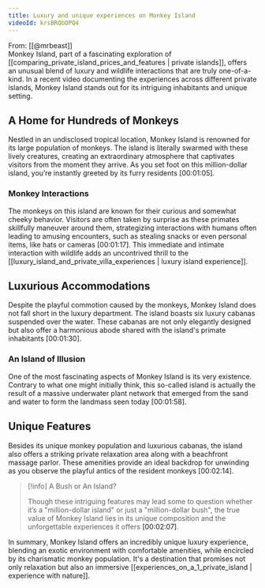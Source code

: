 ```yaml
---
title: Luxury and unique experiences on Monkey Island
videoId: krsBRQbOPQ4
---
```


From: [[@mrbeast]] <br/> 
Monkey Island, part of a fascinating exploration of [[comparing_private_island_prices_and_features | private islands]], offers an unusual blend of luxury and wildlife interactions that are truly one-of-a-kind. In a recent video documenting the experiences across different private islands, Monkey Island stands out for its intriguing inhabitants and unique setting.

## A Home for Hundreds of Monkeys

Nestled in an undisclosed tropical location, Monkey Island is renowned for its large population of monkeys. The island is literally swarmed with these lively creatures, creating an extraordinary atmosphere that captivates visitors from the moment they arrive. As you set foot on this million-dollar island, you’re instantly greeted by its furry residents <a class="yt-timestamp" data-t="00:01:05">[00:01:05]</a>.

### Monkey Interactions

The monkeys on this island are known for their curious and somewhat cheeky behavior. Visitors are often taken by surprise as these primates skillfully maneuver around them, strategizing interactions with humans often leading to amusing encounters, such as stealing snacks or even personal items, like hats or cameras <a class="yt-timestamp" data-t="00:01:17">[00:01:17]</a>. This immediate and intimate interaction with wildlife adds an uncontrived thrill to the [[luxury_island_and_private_villa_experiences | luxury island experience]].

## Luxurious Accommodations

Despite the playful commotion caused by the monkeys, Monkey Island does not fall short in the luxury department. The island boasts six luxury cabanas suspended over the water. These cabanas are not only elegantly designed but also offer a harmonious abode shared with the island's primate inhabitants <a class="yt-timestamp" data-t="00:01:30">[00:01:30]</a>.

### An Island of Illusion

One of the most fascinating aspects of Monkey Island is its very existence. Contrary to what one might initially think, this so-called island is actually the result of a massive underwater plant network that emerged from the sand and water to form the landmass seen today <a class="yt-timestamp" data-t="00:01:58">[00:01:58]</a>.

## Unique Features

Besides its unique monkey population and luxurious cabanas, the island also offers a striking private relaxation area along with a beachfront massage parlor. These amenities provide an ideal backdrop for unwinding as you observe the playful antics of the resident monkeys <a class="yt-timestamp" data-t="00:02:14">[00:02:14]</a>.

> [!info] A Bush or An Island?
> 
> Though these intriguing features may lead some to question whether it’s a "million-dollar island" or just a "million-dollar bush", the true value of Monkey Island lies in its unique composition and the unforgettable experiences it offers <a class="yt-timestamp" data-t="00:02:07">[00:02:07]</a>.

In summary, Monkey Island offers an incredibly unique luxury experience, blending an exotic environment with comfortable amenities, while encircled by its charismatic monkey population. It's a destination that promises not only relaxation but also an immersive [[experiences_on_a_1_private_island | experience with nature]].